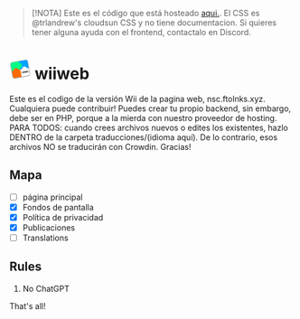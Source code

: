 > [!NOTA]
> Este es el código que está hosteado [aqui.](http://wii.ftolnks.xyz). El CSS es @trlandrew's cloudsun CSS y no tiene documentacion. Si quieres tener alguna ayuda con el frontend, contactalo en Discord.

# <img src="/img/Logo.png" width="38"/> wiiweb

Este es el codigo de la versión Wii de la pagina web, nsc.ftolnks.xyz. Cualquiera puede contribuir!
Puedes crear tu propio backend, sin embargo, debe ser en PHP, porque a la mierda con nuestro proveedor de hosting.
PARA TODOS: cuando crees archivos nuevos o edites los existentes, hazlo DENTRO de la carpeta traducciones/(idioma aquí). De lo contrario, esos archivos NO se traducirán con Crowdin. Gracias!

## Mapa

- [ ] página principal
- [x] Fondos de pantalla
- [x] Política de privacidad
- [x] Publicaciones
- [ ] Translations

## Rules

1. No ChatGPT

That's all!
